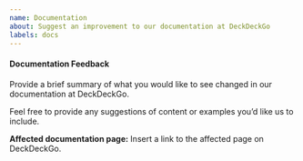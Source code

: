 ```yaml
---
name: Documentation
about: Suggest an improvement to our documentation at DeckDeckGo
labels: docs
---
```


#### Documentation Feedback

Provide a brief summary of what you would like to see changed in our 
documentation at DeckDeckGo.

Feel free to provide any suggestions of content or examples you’d like us to include.

**Affected documentation page:** Insert a link to the affected page on DeckDeckGo.
